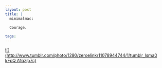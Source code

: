 ```yaml
--- 
layout: post
title: |
  minimalmac:
  
  Courage.

tags: 
---
```

[![](http://www.tumblr.com/photo/1280/zeroelink/11078944744/1/tumblr_lsma0kFpQ
A1qzjb7c)](http://www.apple.com/stevejobs/)

